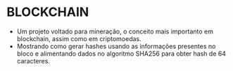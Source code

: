 # BLOCKCHAIN 

- Um projeto voltado para mineração, o conceito mais importanto em blockchain, assim como em criptomoedas.
- Mostrando como gerar hashes usando as informações presentes no bloco e alimentando dados no algoritmo SHA256 para obter hash de 64 caracteres.
